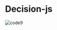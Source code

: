 # Decision-js

![code9](https://user-images.githubusercontent.com/70899647/211166976-f2004a02-d1a1-49a5-91af-197ce4c6feca.png)
